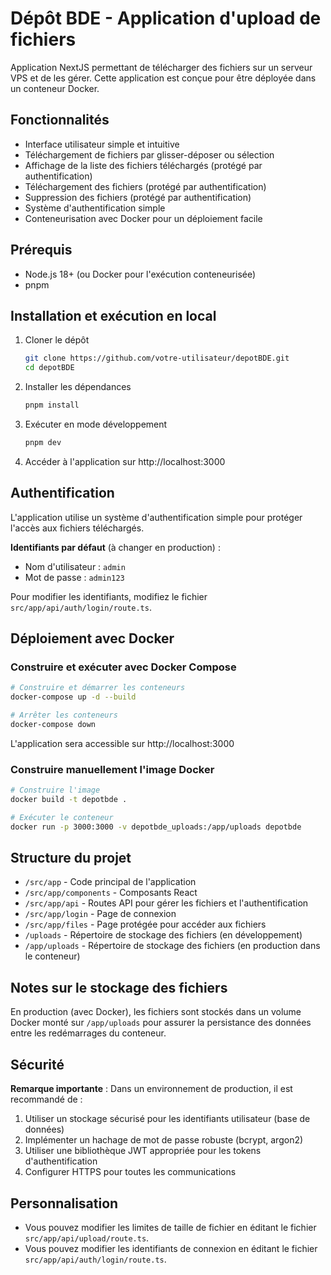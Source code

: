 # Dépôt BDE - Application d'upload de fichiers

Application NextJS permettant de télécharger des fichiers sur un serveur VPS et de les gérer. Cette application est conçue pour être déployée dans un conteneur Docker.

## Fonctionnalités

- Interface utilisateur simple et intuitive
- Téléchargement de fichiers par glisser-déposer ou sélection
- Affichage de la liste des fichiers téléchargés (protégé par authentification)
- Téléchargement des fichiers (protégé par authentification)
- Suppression des fichiers (protégé par authentification)
- Système d'authentification simple
- Conteneurisation avec Docker pour un déploiement facile

## Prérequis

- Node.js 18+ (ou Docker pour l'exécution conteneurisée)
- pnpm

## Installation et exécution en local

1. Cloner le dépôt
   ```bash
   git clone https://github.com/votre-utilisateur/depotBDE.git
   cd depotBDE
   ```

2. Installer les dépendances
   ```bash
   pnpm install
   ```

3. Exécuter en mode développement
   ```bash
   pnpm dev
   ```

4. Accéder à l'application sur http://localhost:3000

## Authentification

L'application utilise un système d'authentification simple pour protéger l'accès aux fichiers téléchargés.

**Identifiants par défaut** (à changer en production) :
- Nom d'utilisateur : `admin`
- Mot de passe : `admin123`

Pour modifier les identifiants, modifiez le fichier `src/app/api/auth/login/route.ts`.

## Déploiement avec Docker

### Construire et exécuter avec Docker Compose

```bash
# Construire et démarrer les conteneurs
docker-compose up -d --build

# Arrêter les conteneurs
docker-compose down
```

L'application sera accessible sur http://localhost:3000

### Construire manuellement l'image Docker

```bash
# Construire l'image
docker build -t depotbde .

# Exécuter le conteneur
docker run -p 3000:3000 -v depotbde_uploads:/app/uploads depotbde
```

## Structure du projet

- `/src/app` - Code principal de l'application
- `/src/app/components` - Composants React
- `/src/app/api` - Routes API pour gérer les fichiers et l'authentification
- `/src/app/login` - Page de connexion
- `/src/app/files` - Page protégée pour accéder aux fichiers
- `/uploads` - Répertoire de stockage des fichiers (en développement)
- `/app/uploads` - Répertoire de stockage des fichiers (en production dans le conteneur)

## Notes sur le stockage des fichiers

En production (avec Docker), les fichiers sont stockés dans un volume Docker monté sur `/app/uploads` pour assurer la persistance des données entre les redémarrages du conteneur.

## Sécurité

**Remarque importante** : Dans un environnement de production, il est recommandé de :

1. Utiliser un stockage sécurisé pour les identifiants utilisateur (base de données)
2. Implémenter un hachage de mot de passe robuste (bcrypt, argon2)
3. Utiliser une bibliothèque JWT appropriée pour les tokens d'authentification
4. Configurer HTTPS pour toutes les communications

## Personnalisation

- Vous pouvez modifier les limites de taille de fichier en éditant le fichier `src/app/api/upload/route.ts`.
- Vous pouvez modifier les identifiants de connexion en éditant le fichier `src/app/api/auth/login/route.ts`.
